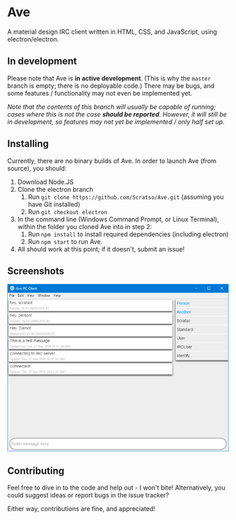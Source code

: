 # Ave
A material design IRC client written in HTML, CSS, and JavaScript, using electron/electron.

## In development
Please note that Ave is **in active development**. (This is why the `master` branch is empty; there is no deployable code.) There may be bugs, and some features / functionality may not even be implemented yet.

*Note that the contents of this branch will usually be capable of running; cases where this is not the case __should be reported__. However, it will still be in development, so features may not yet be implemented / only half set up.*

## Installing
Currently, there are no binary builds of Ave. In order to launch Ave (from source), you should:
1. Download Node.JS
2. Clone the electron branch
    1. Run `git clone https://github.com/Scratso/Ave.git` (assuming you have Git installed)
    2. Run `git checkout electron`
3. In the command line (Windows Command Prompt, or Linux Terminal), within the folder you cloned Ave into in step 2:
    1. Run `npm install` to install required dependencies (including electron)
    2. Run `npm start` to run Ave.
4. All should work at this point; if it doesn't, submit an issue!

## Screenshots
![Screenshot](screenshot.png)

## Contributing
Feel free to dive in to the code and help out - I won't bite! Alternatively, you could suggest ideas or report bugs in the issue tracker?

Either way, contributions are fine, and appreciated!
